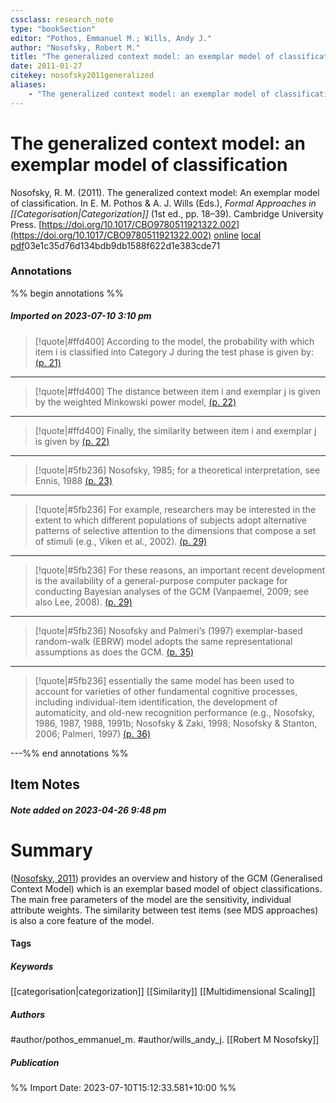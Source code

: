 ```yaml
---
cssclass: research_note
type: "bookSection"
editor: "Pothos, Emmanuel M.; Wills, Andy J."
author: "Nosofsky, Robert M."
title: "The generalized context model: an exemplar model of classification"
date: 2011-01-27
citekey: nosofsky2011generalized
aliases: 
    - "The generalized context model: an exemplar model of classification"
---
```


# The generalized context model: an exemplar model of classification

Nosofsky, R. M. (2011). The generalized context model: An exemplar model of classification. In E. M. Pothos & A. J. Wills (Eds.), _Formal Approaches in [[Categorisation|Categorization]]_ (1st ed., pp. 18–39). Cambridge University Press. [https://doi.org/10.1017/CBO9780511921322.002](https://doi.org/10.1017/CBO9780511921322.002)
[online](http://zotero.org/users/local/kZl3QdXV/items/7736MCSB) [local](zotero://select/library/items/7736MCSB) [pdf](file:///home/gjc216/Zotero/storage/H73IRSHD/Nosofsky%20-%202011%20-%20The%20generalized%20context%20model%20an%20exemplar%20model%20o.pdf)03e1c35d76d134bdb9db1588f622d1e383cde71 

 
### Annotations

%% begin annotations %%
##### Imported on 2023-07-10 3:10 pm
>[!quote|#ffd400]
>According to the model, the probability with which item i is classified into Category J during the test phase is given by: [(p. 21)](zotero://open-pdf/library/items/H73IRSHD?page=21&annotation=CFYINRZZ)

---
>[!quote|#ffd400]
>The distance between item i and exemplar j is given by the weighted Minkowski power model, [(p. 22)](zotero://open-pdf/library/items/H73IRSHD?page=22&annotation=VLC82424)

---
>[!quote|#ffd400]
>Finally, the similarity between item i and exemplar j is given by [(p. 22)](zotero://open-pdf/library/items/H73IRSHD?page=22&annotation=MQFS3LRG)

---
>[!quote|#5fb236]
>Nosofsky, 1985; for a theoretical interpretation, see Ennis, 1988 [(p. 23)](zotero://open-pdf/library/items/H73IRSHD?page=23&annotation=44LBBVMZ)

---
>[!quote|#5fb236]
>For example, researchers may be interested in the extent to which different populations of subjects adopt alternative patterns of selective attention to the dimensions that compose a set of stimuli (e.g., Viken et al., 2002). [(p. 29)](zotero://open-pdf/library/items/H73IRSHD?page=29&annotation=IAGSVABN)

---
>[!quote|#5fb236]
>For these reasons, an important recent development is the availability of a general-purpose computer package for conducting Bayesian analyses of the GCM (Vanpaemel, 2009; see also Lee, 2008). [(p. 29)](zotero://open-pdf/library/items/H73IRSHD?page=29&annotation=PUWNDZBR)

---
>[!quote|#5fb236]
>Nosofsky and Palmeri’s (1997) exemplar-based random-walk (EBRW) model adopts the same representational assumptions as does the GCM. [(p. 35)](zotero://open-pdf/library/items/H73IRSHD?page=35&annotation=PP5TG3VF)

---
>[!quote|#5fb236]
>essentially the same model has been used to account for varieties of other fundamental cognitive processes, including individual-item identification, the development of automaticity, and old-new recognition performance (e.g., Nosofsky, 1986, 1987, 1988, 1991b; Nosofsky & Zaki, 1998; Nosofsky & Stanton, 2006; Palmeri, 1997) [(p. 36)](zotero://open-pdf/library/items/H73IRSHD?page=36&annotation=7PZV8VAV)

---%% end annotations %%

## Item Notes

##### Note added on 2023-04-26 9:48 pm

# Summary

([Nosofsky, 2011](zotero://select/library/items/7736MCSB)) provides an overview and history of the GCM (Generalised Context Model) which is an exemplar based model of object classifications. The main free parameters of the model are the sensitivity, individual attribute weights. The similarity between test items (see MDS approaches) is also a core feature of the model.

#### Tags

##### Keywords

[[categorisation|categorization]] [[Similarity]]  [[Multidimensional Scaling]]

##### Authors

#author/pothos_emmanuel_m. #author/wills_andy_j. [[Robert M Nosofsky]]


##### Publication




%% Import Date: 2023-07-10T15:12:33.581+10:00 %%
